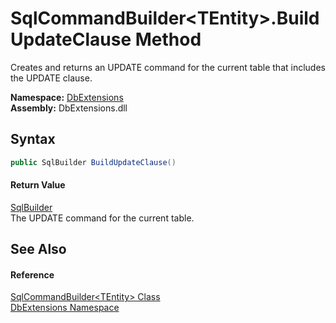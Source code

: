 SqlCommandBuilder&lt;TEntity>.BuildUpdateClause Method
======================================================
Creates and returns an UPDATE command for the current table that includes the UPDATE clause.
  
**Namespace:** [DbExtensions][1]  
**Assembly:** DbExtensions.dll

Syntax
------

```csharp
public SqlBuilder BuildUpdateClause()
```

#### Return Value
[SqlBuilder][2]  
The UPDATE command for the current table.

See Also
--------

#### Reference
[SqlCommandBuilder&lt;TEntity> Class][3]  
[DbExtensions Namespace][1]  

[1]: ../README.md
[2]: ../SqlBuilder/README.md
[3]: README.md